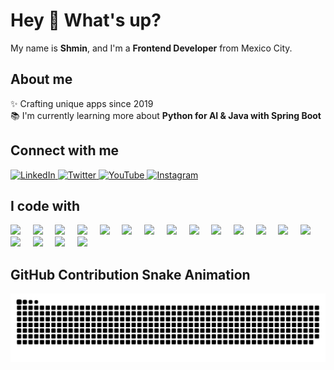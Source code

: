 # Hey 👋 What's up?

My name is **Shmin**, and I'm a **Frontend Developer** from Mexico City.

## About me

✨ Crafting unique apps since 2019  
📚 I'm currently learning more about **Python for AI & Java with Spring Boot**

## Connect with me

<p>
  <a href="https://www.linkedin.com/in/purple-code-sh">
    <img src="https://raw.githubusercontent.com/maurodesouza/profile-readme-generator/master/src/assets/icons/social/linkedin/default.svg" width="40" alt="LinkedIn"/>
  </a>
  <a href="https://twitter.com/PurpleCodeSH">
    <img src="https://raw.githubusercontent.com/maurodesouza/profile-readme-generator/master/src/assets/icons/social/twitter/default.svg" width="40" alt="Twitter"/>
  </a>
  <a href="https://www.youtube.com/@purplecodesh">
    <img src="https://raw.githubusercontent.com/maurodesouza/profile-readme-generator/master/src/assets/icons/social/youtube/default.svg" width="40" alt="YouTube"/>
  </a>
  <a href="https://instagram.com/shmiinn">
    <img src="https://raw.githubusercontent.com/maurodesouza/profile-readme-generator/master/src/assets/icons/social/instagram/default.svg" width="40" alt="Instagram"/>
  </a>
</p>


## I code with

<p>
  
  <img src="https://img.shields.io/badge/JavaScript-F7DF1E?style=for-the-badge&logo=javascript&logoColor=black">
  &nbsp;&nbsp;&nbsp;

  <img src="https://img.shields.io/badge/TypeScript-3178C6?style=for-the-badge&logo=typescript&logoColor=white">
  &nbsp;&nbsp;&nbsp;
  
  <img src="https://img.shields.io/badge/React-61DAFB?style=for-the-badge&logo=react&logoColor=black">
  &nbsp;&nbsp;&nbsp;
  
  <img src="https://img.shields.io/badge/Next.js-000000?style=for-the-badge&logo=next.js&logoColor=white">
  &nbsp;&nbsp;&nbsp;
  
  <img src="https://img.shields.io/badge/Node.js-274E13?style=for-the-badge&logo=node.js&logoColor=white">
  &nbsp;&nbsp;&nbsp;
  
  <img src="https://img.shields.io/badge/Zustand-CE7E00?style=for-the-badge&logo=zustand&logoColor=white">
  &nbsp;&nbsp;&nbsp;
  
  <img src="https://img.shields.io/badge/Vitest-6E9F18?style=for-the-badge&logo=vitest&logoColor=white">
  &nbsp;&nbsp;&nbsp;
  
   <img src="https://img.shields.io/badge/TailwindCSS-38B2AC?style=for-the-badge&logo=tailwind-css&logoColor=white">
  &nbsp;&nbsp;&nbsp;
  
  <img src="https://img.shields.io/badge/Python-F2C410?style=for-the-badge&logo=python&logoColor=black">
  &nbsp;&nbsp;&nbsp;
  
  <img src="https://img.shields.io/badge/C++-E06666?style=for-the-badge&logo=cplusplus&logoColor=white">
  &nbsp;&nbsp;&nbsp;
  
  <img src="https://img.shields.io/badge/Lit-324FFF?style=for-the-badge&logo=lit&logoColor=white">
  &nbsp;&nbsp;&nbsp;
  
  <img src="https://img.shields.io/badge/MySQL-8E7CC3?style=for-the-badge&logo=mysql&logoColor=white">
  &nbsp;&nbsp;&nbsp;
  
  <img src="https://img.shields.io/badge/MongoDB-47A248?style=for-the-badge&logo=mongodb&logoColor=white">
  &nbsp;&nbsp;&nbsp;
  
  <img src="https://img.shields.io/badge/PostgreSQL-336791?style=for-the-badge&logo=postgresql&logoColor=white">
  &nbsp;&nbsp;&nbsp;
  
   <img src="https://img.shields.io/badge/Docker-2496ED?style=for-the-badge&logo=docker&logoColor=white">
  &nbsp;&nbsp;&nbsp;

   <img src="https://img.shields.io/badge/GraphQL-E10098?style=for-the-badge&logo=graphql&logoColor=white">
  &nbsp;&nbsp;&nbsp;
  
  <img src="https://img.shields.io/badge/Astro-FF5D01?style=for-the-badge&logo=astro&logoColor=white">
  &nbsp;&nbsp;&nbsp;
  
  <img src="https://img.shields.io/badge/Webpack-8DD6F9?style=for-the-badge&logo=webpack&logoColor=black">
</p>


## GitHub Contribution Snake Animation

<picture>
  <source media="(prefers-color-scheme: dark)" srcset="https://raw.githubusercontent.com/Purple-Code-sh/Purple-Code-sh/main/dist/github-snake-dark.svg">
  <source media="(prefers-color-scheme: light)" srcset="https://raw.githubusercontent.com/Purple-Code-sh/Purple-Code-sh/main/dist/github-snake.svg">
  <img alt="GitHub Contribution Snake Animation" src="https://raw.githubusercontent.com/Purple-Code-sh/Purple-Code-sh/main/dist/github-snake.svg">
</picture>

